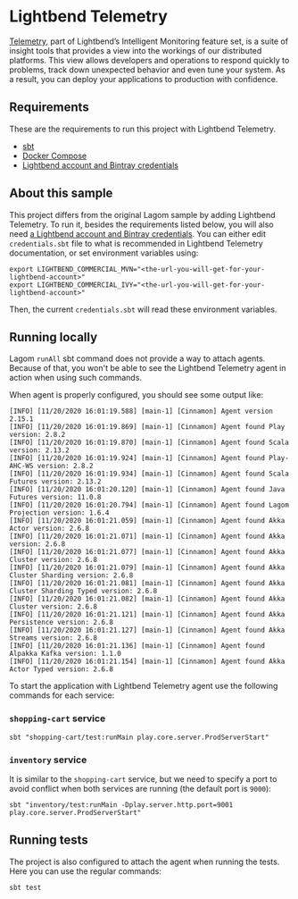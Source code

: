 # Lightbend Telemetry

[Telemetry](https://developer.lightbend.com/docs/telemetry/current/home.html), part of Lightbend’s Intelligent Monitoring feature set, is a suite of insight tools that provides a view into the workings of our distributed platforms. This view allows developers and operations to respond quickly to problems, track down unexpected behavior and even tune your system. As a result, you can deploy your applications to production with confidence.

## Requirements

These are the requirements to run this project with Lightbend Telemetry.

- [sbt](https://www.scala-sbt.org/1.x/docs/Setup.html)
- [Docker Compose](https://docs.docker.com/compose/install/)
- [Lightbend account and Bintray credentials](https://developer.lightbend.com/docs/telemetry/current/getting-started/start.html#lightbend-account-and-bintray-credentials)

## About this sample

This project differs from the original Lagom sample by adding Lightbend Telemetry. To run it, besides the requirements listed below, you will also need [a Lightbend account and Bintray credentials](https://developer.lightbend.com/docs/telemetry/current/home.html). You can either edit `credentials.sbt` file to what is recommended in Lightbend Telemetry documentation, or set environment variables using:

```shell script
export LIGHTBEND_COMMERCIAL_MVN="<the-url-you-will-get-for-your-lightbend-account>"
export LIGHTBEND_COMMERCIAL_IVY="<the-url-you-will-get-for-your-lightbend-account>"
```

Then, the current `credentials.sbt` will read these environment variables.

## Running locally

Lagom `runAll` sbt command does not provide a way to attach agents. Because of that, you won't be able to see the Lightbend Telemetry agent in action when using such commands.

When agent is properly configured, you should see some output like:

```
[INFO] [11/20/2020 16:01:19.588] [main-1] [Cinnamon] Agent version 2.15.1
[INFO] [11/20/2020 16:01:19.869] [main-1] [Cinnamon] Agent found Play version: 2.8.2
[INFO] [11/20/2020 16:01:19.870] [main-1] [Cinnamon] Agent found Scala version: 2.13.2
[INFO] [11/20/2020 16:01:19.924] [main-1] [Cinnamon] Agent found Play-AHC-WS version: 2.8.2
[INFO] [11/20/2020 16:01:19.934] [main-1] [Cinnamon] Agent found Scala Futures version: 2.13.2
[INFO] [11/20/2020 16:01:20.120] [main-1] [Cinnamon] Agent found Java Futures version: 11.0.8
[INFO] [11/20/2020 16:01:20.794] [main-1] [Cinnamon] Agent found Lagom Projection version: 1.6.4
[INFO] [11/20/2020 16:01:21.059] [main-1] [Cinnamon] Agent found Akka Actor version: 2.6.8
[INFO] [11/20/2020 16:01:21.071] [main-1] [Cinnamon] Agent found Akka version: 2.6.8
[INFO] [11/20/2020 16:01:21.077] [main-1] [Cinnamon] Agent found Akka Cluster version: 2.6.8
[INFO] [11/20/2020 16:01:21.079] [main-1] [Cinnamon] Agent found Akka Cluster Sharding version: 2.6.8
[INFO] [11/20/2020 16:01:21.081] [main-1] [Cinnamon] Agent found Akka Cluster Sharding Typed version: 2.6.8
[INFO] [11/20/2020 16:01:21.082] [main-1] [Cinnamon] Agent found Akka Cluster version: 2.6.8
[INFO] [11/20/2020 16:01:21.121] [main-1] [Cinnamon] Agent found Akka Persistence version: 2.6.8
[INFO] [11/20/2020 16:01:21.127] [main-1] [Cinnamon] Agent found Akka Streams version: 2.6.8
[INFO] [11/20/2020 16:01:21.136] [main-1] [Cinnamon] Agent found Alpakka Kafka version: 1.1.0
[INFO] [11/20/2020 16:01:21.154] [main-1] [Cinnamon] Agent found Akka Actor Typed version: 2.6.8
```

To start the application with Lightbend Telemetry agent use the following commands for each service:

### `shopping-cart` service

```shell script
sbt "shopping-cart/test:runMain play.core.server.ProdServerStart"
```

### `inventory` service

It is similar to the `shopping-cart` service, but we need to specify a port to avoid conflict when both services are running (the default port is `9000`):

```shell script
sbt "inventory/test:runMain -Dplay.server.http.port=9001 play.core.server.ProdServerStart"
```

## Running tests

The project is also configured to attach the agent when running the tests. Here you can use the regular commands:

```shell script
sbt test
```

